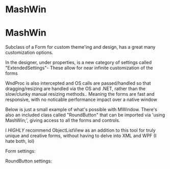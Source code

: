 # MashWin
# MashWin
 Subclass of a Form for custom theme'ing and design, has a great many customization options.
 
 In the designer, under properties, is a new category of settings called "ExtendedSettings"- These allow for near infinite customization of the forms
 
 WndProc is also intercepted and OS calls are passed/handled so that dragging/resizing are handled via the OS and .NET, rather than the slow/clunky manual resizing methods.. Meaning the forms are fast and responsive, with no noticable performance impact over a native window
 
 Below is just a small example of what's possible with MWindow.  There's also an included class called "RoundButton" that can be imported via 'using MashWin;', giving access to all the forms and controls.
 



I *HIGHLY* recommend ObjectListView as an addition to this tool for truly unique and creative forms, without having to delve into XML and WPF (I hate both, lol)

Form settings:


RoundButton settings:
